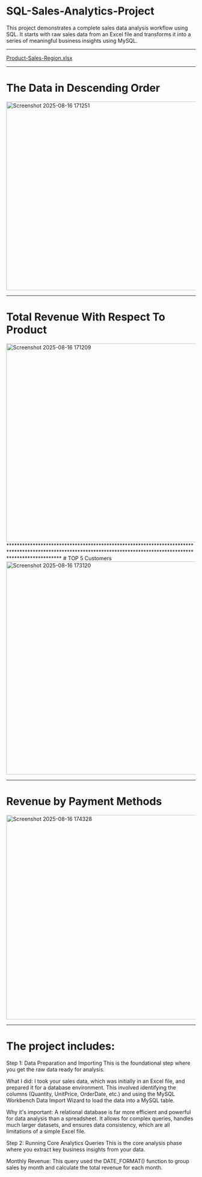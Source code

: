 # SQL-Sales-Analytics-Project

This project demonstrates a complete sales data analysis workflow using SQL. It starts with raw sales data from an Excel file and transforms it into a series of meaningful business insights using MySQL.
******************************************************************************************************************************************************************
[Product-Sales-Region.xlsx](https://github.com/user-attachments/files/21812354/Product-Sales-Region.xlsx)

****************************************************************************************************************************************************************
# The Data in Descending Order
<img width="1024" height="500" alt="Screenshot 2025-08-16 171251" src="https://github.com/user-attachments/assets/964ab1b1-305b-4f84-bd39-6090d82cc2be" />

*****************************************************************************************************************************************************************
# Total Revenue With Respect To Product



<img width="980" height="527" alt="Screenshot 2025-08-16 171209" src="https://github.com/user-attachments/assets/5f1661b6-3a07-45d0-8580-016f43e53d94" />
*******************************************************************************************************************************************************************
# TOP 5 Customers
<img width="1068" height="565" alt="Screenshot 2025-08-16 173120" src="https://github.com/user-attachments/assets/ffcb2660-98e6-441b-bce6-c097fa46d534" />

********************************************************************************************************************************************************************
# Revenue by Payment Methods
<img width="1010" height="542" alt="Screenshot 2025-08-16 174328" src="https://github.com/user-attachments/assets/dd7e3100-e4b6-4d17-b300-c260397df456" />

********************************************************************************************************************************************************************
# The project includes:

Step 1: Data Preparation and Importing
This is the foundational step where you get the raw data ready for analysis.

What I did: I took your sales data, which was initially in an Excel file, and prepared it for a database environment. This involved identifying the columns (Quantity, UnitPrice, OrderDate, etc.) and using the MySQL Workbench Data Import Wizard to load the data into a MySQL table.

Why it's important: A relational database is far more efficient and powerful for data analysis than a spreadsheet. It allows for complex queries, handles much larger datasets, and ensures data consistency, which are all limitations of a simple Excel file.

Step 2: Running Core Analytics Queries
This is the core analysis phase where you extract key business insights from your data.



Monthly Revenue: This query used the DATE_FORMAT() function to group sales by month and calculate the total revenue for each month.
